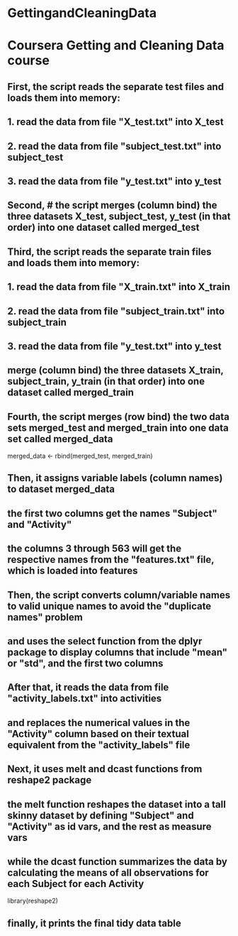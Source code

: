 # GettingandCleaningData
# Coursera Getting and Cleaning Data course

## First, the script reads the separate test files and loads them into memory:
## 1. read the data from file "X_test.txt" into X_test
## 2. read the data from file "subject_test.txt" into subject_test
## 3. read the data from file "y_test.txt" into y_test

## Second, # the script merges (column bind) the three datasets X_test, subject_test, y_test (in that order) into one dataset called merged_test

## Third, the script reads the separate train files and loads them into memory:
## 1. read the data from file "X_train.txt" into X_train
## 2. read the data from file "subject_train.txt" into subject_train
## 3. read the data from file "y_test.txt" into y_test
## merge (column bind) the three datasets X_train, subject_train, y_train (in that order) into one dataset called merged_train


## Fourth, the script merges (row bind) the two data sets merged_test and merged_train into one data set called merged_data
merged_data <- rbind(merged_test, merged_train)

## Then, it assigns variable labels (column names) to dataset merged_data 
## the first two columns get the names "Subject" and "Activity"
## the columns 3 through 563 will get the respective names from the "features.txt" file, which is loaded into features

## Then, the script converts column/variable names to valid unique names to avoid the "duplicate names" problem
## and uses the select function from the dplyr package to display columns that include "mean" or "std", and the first two columns 

## After that, it reads the data from file "activity_labels.txt" into activities
## and replaces the numerical values in the "Activity" column based on their textual equivalent from the "activity_labels" file

## Next, it uses melt and dcast functions from reshape2 package
## the melt function reshapes the dataset into a tall skinny dataset by defining "Subject" and "Activity" as id vars, and the rest as measure vars
## while the dcast function summarizes the data by calculating the means of all observations for each Subject for each Activity 
library(reshape2)

## finally, it prints the final tidy data table
